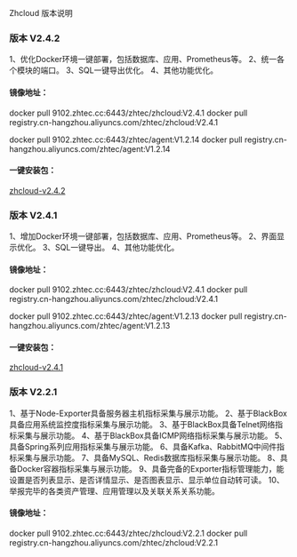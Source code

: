 Zhcloud 版本说明

### 版本 V2.4.2

1、优化Docker环境一键部署，包括数据库、应用、Prometheus等。
2、统一各个模块的端口。
3、SQL一键导出优化。
4、其他功能优化。

#### 镜像地址：

docker pull 9102.zhtec.cc:6443/zhtec/zhcloud:V2.4.1
docker pull registry.cn-hangzhou.aliyuncs.com/zhtec/zhcloud:V2.4.1

docker pull 9102.zhtec.cc:6443/zhtec/agent:V1.2.14
docker pull registry.cn-hangzhou.aliyuncs.com/zhtec/agent:V1.2.14

#### 一键安装包：

[zhcloud-v2.4.2](../downloads/zhcloud-v2.4.2.zip)

### 版本 V2.4.1

1、增加Docker环境一键部署，包括数据库、应用、Prometheus等。
2、界面显示优化。
3、SQL一键导出。
4、其他功能优化。

#### 镜像地址：

docker pull 9102.zhtec.cc:6443/zhtec/zhcloud:V2.4.1
docker pull registry.cn-hangzhou.aliyuncs.com/zhtec/zhcloud:V2.4.1

docker pull 9102.zhtec.cc:6443/zhtec/agent:V1.2.13
docker pull registry.cn-hangzhou.aliyuncs.com/zhtec/agent:V1.2.13

#### 一键安装包：

[zhcloud-v2.4.1](../downloads/zhcloud-v2.4.1.zip)

### 版本 V2.2.1

1、基于Node-Exporter具备服务器主机指标采集与展示功能。
2、基于BlackBox具备应用系统监控度指标采集与展示功能。
3、基于BlackBox具备Telnet网络指标采集与展示功能。
4、基于BlackBox具备ICMP网络指标采集与展示功能。
5、具备Spring系列应用指标采集与展示功能。
6、具备Kafka、RabbitMQ中间件指标采集与展示功能。
7、具备MySQL、Redis数据库指标采集与展示功能。
8、具备Docker容器指标采集与展示功能。
9、具备完备的Exporter指标管理能力，能设置是否列表显示、是否详情显示、是否图表显示、显示单位自动转可读。
10、举报完毕的各类资产管理、应用管理以及关联关系关系功能。

#### 镜像地址：

docker pull 9102.zhtec.cc:6443/zhtec/zhcloud:V2.2.1
docker pull registry.cn-hangzhou.aliyuncs.com/zhtec/zhcloud:V2.2.1
